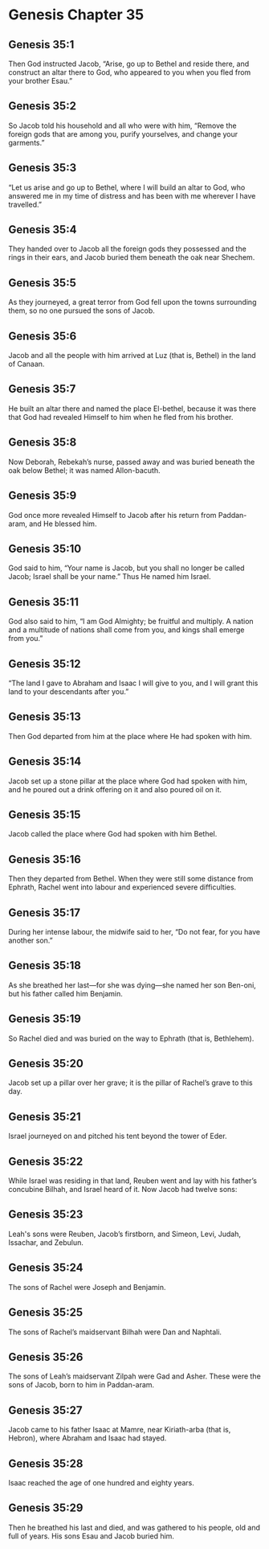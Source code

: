 # Genesis Chapter 35

## Genesis 35:1
Then God instructed Jacob, “Arise, go up to Bethel and reside there, and construct an altar there to God, who appeared to you when you fled from your brother Esau.”

## Genesis 35:2
So Jacob told his household and all who were with him, “Remove the foreign gods that are among you, purify yourselves, and change your garments.”

## Genesis 35:3
“Let us arise and go up to Bethel, where I will build an altar to God, who answered me in my time of distress and has been with me wherever I have travelled.”

## Genesis 35:4
They handed over to Jacob all the foreign gods they possessed and the rings in their ears, and Jacob buried them beneath the oak near Shechem.

## Genesis 35:5
As they journeyed, a great terror from God fell upon the towns surrounding them, so no one pursued the sons of Jacob.

## Genesis 35:6
Jacob and all the people with him arrived at Luz (that is, Bethel) in the land of Canaan.

## Genesis 35:7
He built an altar there and named the place El-bethel, because it was there that God had revealed Himself to him when he fled from his brother.

## Genesis 35:8
Now Deborah, Rebekah’s nurse, passed away and was buried beneath the oak below Bethel; it was named Allon-bacuth.

## Genesis 35:9
God once more revealed Himself to Jacob after his return from Paddan-aram, and He blessed him.

## Genesis 35:10
God said to him, “Your name is Jacob, but you shall no longer be called Jacob; Israel shall be your name.” Thus He named him Israel.

## Genesis 35:11
God also said to him, “I am God Almighty; be fruitful and multiply. A nation and a multitude of nations shall come from you, and kings shall emerge from you.”

## Genesis 35:12
“The land I gave to Abraham and Isaac I will give to you, and I will grant this land to your descendants after you.”

## Genesis 35:13
Then God departed from him at the place where He had spoken with him.

## Genesis 35:14
Jacob set up a stone pillar at the place where God had spoken with him, and he poured out a drink offering on it and also poured oil on it.

## Genesis 35:15
Jacob called the place where God had spoken with him Bethel.

## Genesis 35:16
Then they departed from Bethel. When they were still some distance from Ephrath, Rachel went into labour and experienced severe difficulties.

## Genesis 35:17
During her intense labour, the midwife said to her, “Do not fear, for you have another son.”

## Genesis 35:18
As she breathed her last—for she was dying—she named her son Ben-oni, but his father called him Benjamin.

## Genesis 35:19
So Rachel died and was buried on the way to Ephrath (that is, Bethlehem).

## Genesis 35:20
Jacob set up a pillar over her grave; it is the pillar of Rachel’s grave to this day.

## Genesis 35:21
Israel journeyed on and pitched his tent beyond the tower of Eder.

## Genesis 35:22
While Israel was residing in that land, Reuben went and lay with his father’s concubine Bilhah, and Israel heard of it. Now Jacob had twelve sons:

## Genesis 35:23
Leah's sons were Reuben, Jacob’s firstborn, and Simeon, Levi, Judah, Issachar, and Zebulun.

## Genesis 35:24
The sons of Rachel were Joseph and Benjamin.

## Genesis 35:25
The sons of Rachel’s maidservant Bilhah were Dan and Naphtali.

## Genesis 35:26
The sons of Leah’s maidservant Zilpah were Gad and Asher. These were the sons of Jacob, born to him in Paddan-aram.

## Genesis 35:27
Jacob came to his father Isaac at Mamre, near Kiriath-arba (that is, Hebron), where Abraham and Isaac had stayed.

## Genesis 35:28
Isaac reached the age of one hundred and eighty years.

## Genesis 35:29
Then he breathed his last and died, and was gathered to his people, old and full of years. His sons Esau and Jacob buried him.
